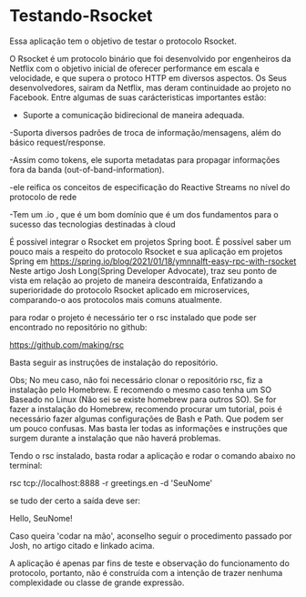 # Testando-Rsocket

Essa aplicação tem o objetivo de testar o protocolo Rsocket.

O Rsocket é um protocolo binário que foi desenvolvido por engenheiros da Netflix com o objetivo inicial de oferecer performance em escala e velocidade,
e que supera o protoco HTTP em diversos aspectos. Os Seus desenvolvedores, sairam da Netflix, mas deram continuidade ao projeto no Facebook.
Entre algumas de suas carácteristicas importantes estão:

- Suporte a comunicação bidirecional de maneira adequada.

-Suporta diversos padrões de troca de informação/mensagens,
 além do básico request/response.
 
 -Assim como tokens, ele suporta metadatas para propagar informações fora da banda (out-of-band-information).
 
 -ele reifica os conceitos de especificação do Reactive Streams no nível do protocolo de rede
 
 -Tem um .io , que é um bom domínio que é um dos fundamentos para o sucesso das tecnologias destinadas à cloud

É possível integrar o Rsocket em projetos Spring boot.
 É possível saber um pouco mais a respeito do  protocolo Rsocket e sua aplicação em projetos Spring em https://spring.io/blog/2021/01/18/ymnnalft-easy-rpc-with-rsocket
 Neste artigo Josh Long(Spring Developer Advocate), traz seu ponto de vista em relação ao projeto de maneira descontraída, Enfatizando a superioridade do protocolo Rsocket aplicado em microservices, 
 comparando-o aos protocolos mais comuns atualmente.
 
 para rodar o projeto é necessário ter o rsc instalado que pode ser encontrado no repositório no github:
 
 https://github.com/making/rsc
 
 Basta seguir as instruções de instalação do repositório. 
 
 Obs; No meu caso, não foi necessário clonar o repositório rsc, fiz a instalação pelo Homebrew. E recomendo o mesmo caso tenha um SO Baseado no Linux (Não sei se existe homebrew para outros SO).
 Se for fazer a instalação do Homebrew, recomendo procurar um tutorial, pois é necessário fazer algumas configurações de Bash e Path. Que podem ser um pouco confusas. Mas basta ler todas as informações e instruções que surgem durante a instalação que não haverá problemas.
 
 Tendo o rsc instalado, basta rodar a aplicação e rodar o comando abaixo no terminal:
 
 rsc tcp://localhost:8888  -r greetings.en -d 'SeuNome'
 
 se tudo der certo a saída deve ser:
 
 Hello, SeuNome!
 
 Caso queira 'codar na mão', aconselho seguir o procedimento passado por Josh, no artigo citado e linkado acima. 

A aplicação é apenas par fins de teste e observação do funcionamento do protocolo, portanto, não é construída com a intenção de trazer nenhuma complexidade ou classe de grande expressão.